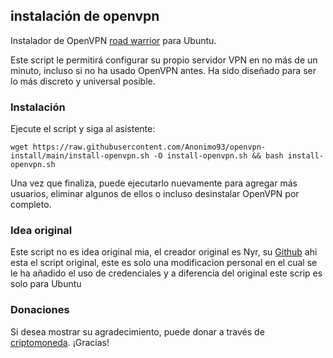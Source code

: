 ## instalación de openvpn
Instalador de OpenVPN [road warrior](http://en.wikipedia.org/wiki/Road_warrior_%28computing%29) para Ubuntu.

Este script le permitirá configurar su propio servidor VPN en no más de un minuto, incluso si no ha usado OpenVPN antes. Ha sido diseñado para ser lo más discreto y universal posible.

### Instalación
Ejecute el script y siga al asistente:

`wget https://raw.githubusercontent.com/Anonimo93/openvpn-install/main/install-openvpn.sh -O install-openvpn.sh && bash install-openvpn.sh`

Una vez que finaliza, puede ejecutarlo nuevamente para agregar más usuarios, eliminar algunos de ellos o incluso desinstalar OpenVPN por completo.

### Idea original
Este script no es idea original mia, el creador original es Nyr, su [Github](https://github.com/Nyr/openvpn-install) ahi esta el script original, este es solo una modificacion personal en el cual se le ha añadido el uso de credenciales y a diferencia del original este scrip es solo para Ubuntu

### Donaciones

Si desea mostrar su agradecimiento, puede donar a través de [criptomoneda](https://pastebin.com/raw/JM7H6ZKM). ¡Gracias!